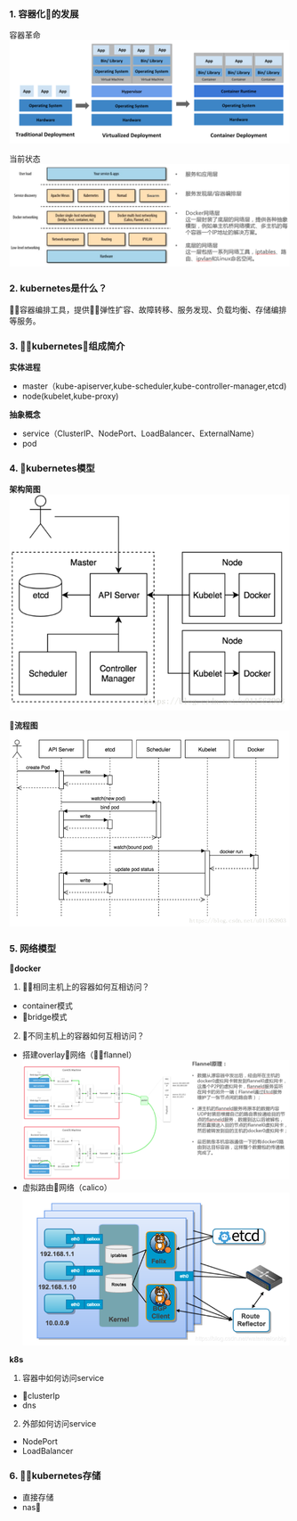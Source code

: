 ### 1. 容器化的发展

容器革命
![container-evolution](../assets/container-evolution.svg)

当前状态
![container-develop](../assets/container-develop.png)

### 2. kubernetes是什么？
容器编排工具，提供弹性扩容、故障转移、服务发现、负载均衡、存储编排等服务。

### 3. kubernetes组成简介

**实体进程**
* master（kube-apiserver,kube-scheduler,kube-controller-manager,etcd)
* node(kubelet,kube-proxy)

**抽象概念**
* service（ClusterIP、NodePort、LoadBalancer、ExternalName）
* pod

### 4. kubernetes模型
**架构简图**
![k8s-model](../assets/k8s-model.png)

**流程图**
![k8s-flow](../assets/k8s-flow.png)

### 5. 网络模型
**docker**
1. 相同主机上的容器如何互相访问？
* container模式
* bridge模式
2. 不同主机上的容器如何互相访问？
* 搭建overlay网络（flannel）
![flannel](../assets/flannel.png)
* 虚拟路由网络（calico）
![calico](../assets/calico.png)

**k8s**
1. 容器中如何访问service
* clusterIp
* dns

2. 外部如何访问service
* NodePort
* LoadBalancer

### 6. kubernetes存储
* 直接存储
* nas
